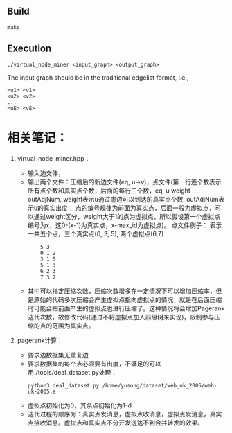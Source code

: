 ## Build
```make```

## Execution
```./virtual_node_miner <input_graph> <output_graph>```

The input graph should be in the traditional edgelist format, i.e.,

```
<u1> <v1>
<u2> <v2>
...
<uE> <vE>
```

# 相关笔记：
1. virtual_node_miner.hpp：
    - 输入边文件，
    - 输出两个文件：压缩后的新边文件(eq, u->v)，点文件(第一行连个数表示所有点个数和真实点个数，后面的每行三个数，eq, u weight outAdjNum, weight表示u通过虚边可以到达的真实点个数, outAdjNum表示u的真实出度； 点的编号规律为前面为真实点，后面一般为虚拟点，可以通过weight区分，weight大于1的点为虚拟点，所以假设第一个虚拟点编号为x，这0-(x-1)为真实点，x-max_id为虚拟点)。
    点文件例子： 表示一共五个点，三个真实点(0, 3, 5), 两个虚拟点(6,7)
        ```
            5 3
            0 1 2
            3 1 5
            5 1 3
            6 2 3
            7 3 2
        ```
    - 其中可以指定压缩次数，压缩次数增多在一定情况下可以增加压缩率，但是原始的代码多次压缩会产生虚拟点指向虚拟点的情况，就是在后面压缩时可能会把前面产生的虚拟点也进行压缩了。这种情况将会增加Pagerank迭代次数，故修改代码(通过不将虚拟点加入前缀树来实现)，限制参与压缩的点的范围为真实点。

2. pagerank计算：
    - 要求边数据集无重复边
    - 要求数据集的每个点必须要有出度，不满足的可以用./tools/deal_dataset.py处理：
        ```shell
        python3 deal_dataset.py /home/yusong/dataset/web_uk_2005/web-uk-2005.e
        ``` 
    - 虚拟点初始化为0，其余点初始化为1-d
    - 迭代过程的顺序为：真实点发消息，虚拟点收消息，虚拟点发消息，真实点接收消息。虚拟点和真实点不分开发送达不到合并转发的效果。
